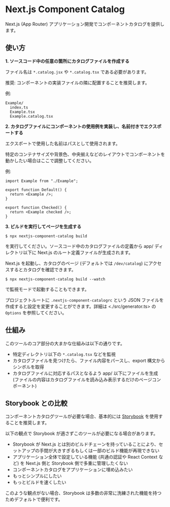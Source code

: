 # Next.js Component Catalog

Next.js (App Router) アプリケーション開発でコンポーネントカタログを提供します。

## 使い方

**1. ソースコード中の任意の箇所にカタログファイルを作成する**

ファイル名は `*.catalog.jsx` や `*.catalog.tsx` である必要があります。

推奨: コンポーネントの実装ファイルの隣に配置することを推奨します。

例:

```
Example/
  index.ts
  Example.tsx
  Example.catalog.tsx
```

**2. カタログファイルにコンポーネントの使用例を実装し、名前付きでエクスポートする**

エクスポートで使用した名前はパスとして使用されます。

特定のコンテナサイズや背景色、中央揃えなどのレイアウトでコンポーネントを動かしたい場合はここで調整してください。

例:

```tsx
import Example from "./Example";

export function Default() {
  return <Example />;
}

export function Checked() {
  return <Example checked />;
}
```

**3. ビルドを実行してページを生成する**

```console
$ npx nextjs-component-catalog build
```

を実行してください。ソースコード中のカタログファイルの定義から app/ ディレクトリ以下に Next.js のルート定義ファイルが生成されます。

Next.js を起動し、カタログのページ (デフォルトでは `/dev/catalog`) にアクセスするとカタログを確認できます。

```console
$ npx nextjs-component-catalog build --watch
```

で監視モードで起動することもできます。

プロジェクトルートに `.nextjs-component-catalogrc` という JSON ファイルを作成すると設定を変更することができます。詳細は <./src/generator.ts> の `Options` を参照してください。

## 仕組み

このツールのコア部分の大まかな仕組みは以下の通りです。

- 特定ディレクトリ以下の `*.catalog.tsx` などを監視
- カタログファイルを見つけたら、ファイル内容をパースし、export 構文からシンボルを取得
- カタログファイルに対応するパスとなるよう app/ 以下にファイルを生成 (ファイルの内容はカタログファイルを読み込み表示するだけのページコンポーネント)

## Storybook との比較

コンポーネントカタログツールが必要な場合、基本的には [Storybook](https://storybook.js.org/) を使用することを推奨します。

以下の観点で Storybook が適さずこのツールが必要になる場合があります。

- Storybook が Next.js とは別のビルドチェーンを持っていることにより、セットアップの手間が大きすぎるもしくは一部のビルド機能が再現できない
- アプリケーション全体で設定している機能 (共通の認証や React Context など) を Next.js 側と Storybook 側で多重に管理したくない
- コンポーネントカタログをアプリケーションに埋め込みたい
- もっとシンプルにしたい
- もっとビルドを速くしたい

このような観点がない場合、Storybook は多数の非常に洗練された機能を持つためデフォルトで便利です。
